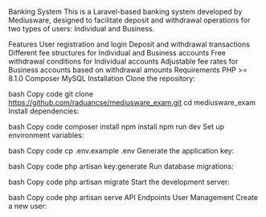 Banking System
This is a Laravel-based banking system developed by Mediusware, designed to facilitate deposit and withdrawal operations for two types of users: Individual and Business.

Features
User registration and login
Deposit and withdrawal transactions
Different fee structures for Individual and Business accounts
Free withdrawal conditions for Individual accounts
Adjustable fee rates for Business accounts based on withdrawal amounts
Requirements
PHP >= 8.1.0
Composer
MySQL
Installation
Clone the repository:

bash
Copy code
git clone https://github.com/raduancse/mediusware_exam.git
cd mediusware_exam
Install dependencies:

bash
Copy code
composer install
npm install
npm run dev
Set up environment variables:

bash
Copy code
cp .env.example .env
Generate the application key:

bash
Copy code
php artisan key:generate
Run database migrations:

bash
Copy code
php artisan migrate
Start the development server:

bash
Copy code
php artisan serve
API Endpoints
User Management
Create a new user:
